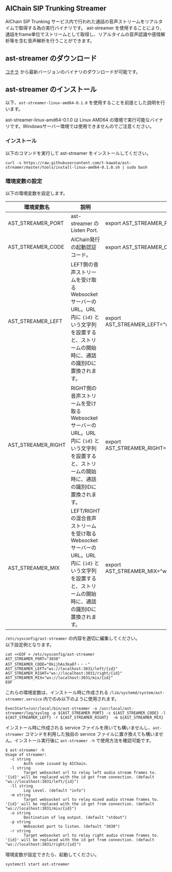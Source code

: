 ## AIChain SIP Trunking Streamer
AIChain SIP Trunking サービス内で行われた通話の音声ストリームをリアルタイムで取得する為の実行バイナリです。
ast-streamer を使用することにより、通話をframe単位でストリームとして取得し、リアルタイムの音声認識や感情解析等を含む音声解析を行うことができます。

## ast-streamer のダウンロード
[コチラ](https://github.com/t-kawata/ast-streamer/releases) から最新バージョンのバイナリのダウンロードが可能です。

## ast-streamer のインストール
以下、`ast-streamer-linux-amd64-0.1.0` を使用することを前提とした説明を行います。

ast-streamer-linux-amd64-0.1.0 は Linux AMD64 の環境で実行可能なバイナリです。Windowsサーバー環境では使用できませんのでご注意ください。

### インストール
以下のコマンドを実行して ast-streamer をインストールしてください。
```
curl -s https://raw.githubusercontent.com/t-kawata/ast-streamer/master/tools/install-linux-amd64-0.1.0.sh | sudo bash
```

### 環境変数の設定
以下の環境変数を設定します。

| 環境変数名 | 説明 | 例 |
|--|--|--|
| AST_STREAMER_PORT | ast-streamer の Listen Port. | export AST_STREAMER_PORT="3030" |
| AST_STREAMER_CODE | AIChain発行の起動認証コード。 | export AST_STREAMER_CODE="OkijhAs3ka87・・・" |
| AST_STREAMER_LEFT | LEFT側の音声ストリームを受け取る Websocket サーバーの URL。URL内に `{id}` という文字列を設置すると、ストリームの開始時に、通話の識別IDに置換されます。 | export AST_STREAMER_LEFT="ws://localhost:3031/left/{id}" |
| AST_STREAMER_RIGHT | RIGHT側の音声ストリームを受け取る Websocket サーバーの URL。URL内に `{id}` という文字列を設置すると、ストリームの開始時に、通話の識別IDに置換されます。 | export AST_STREAMER_RIGHT="ws://localhost:3031/right/{id}" |
| AST_STREAMER_MIX | LEFT/RIGHTの混合音声ストリームを受け取る Websocket サーバーの URL。URL内に `{id}` という文字列を設置すると、ストリームの開始時に、通話の識別IDに置換されます。 | export AST_STREAMER_MIX="ws://localhost:3031/mix/{id}" |

`/etc/sysconfig/ast-streamer` の内容を適切に編集してください。  
以下設定例となります。
```
cat <<EOF > /etc/sysconfig/ast-streamer
AST_STREAMER_PORT="3030"
AST_STREAMER_CODE="OkijhAs3ka87・・・"
AST_STREAMER_LEFT="ws://localhost:3031/left/{id}"
AST_STREAMER_RIGHT="ws://localhost:3031/right/{id}"
AST_STREAMER_MIX="ws://localhost:3031/mix/{id}"
EOF
```

これらの環境変数は、インストール時に作成される `/lib/systemd/system/ast-streamer.service` 内でのみ以下のように使用されます。
```
ExecStart=/usr/local/bin/ast-streamer -o /usr/local/ast-streamer/log/syslog -p ${AST_STREAMER_PORT} -c ${AST_STREAMER_CODE} -l ${AST_STREAMER_LEFT} -r ${AST_STREAMER_RIGHT}  -m ${AST_STREAMER_MIX}
```
インストール時に作成される service ファイルを用いても構いませんし、`ast-streamer` コマンドを利用した独自の service ファイルに置き換えても構いません。インストール実行後に `ast-streamer -h` で使用方法を確認可能です。
```
$ ast-streamer -h
Usage of streamer:
  -c string
    	Auth code issued by AIChain.
  -l string
    	Target websocket url to relay left audio stream frames to. '{id}' will be replaced with the id got from connection. (default "ws://localhost:3031/left/{id}")
  -ll string
    	Log Level. (default "info")
  -m string
    	Target websocket url to relay mixed audio stream frames to. '{id}' will be replaced with the id got from connection. (default "ws://localhost:3031/mix/{id}")
  -o string
    	Destination of log output. (default "stdout")
  -p string
    	Websocket port to listen. (default "3030")
  -r string
    	Target websocket url to relay right audio stream frames to. '{id}' will be replaced with the id got from connection. (default "ws://localhost:3031/right/{id}")
```
環境変数が設定できたら、起動してください。
```
systemctl start ast-streamer
```